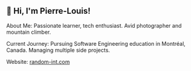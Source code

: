 ## 👋 Hi, I'm Pierre-Louis!

About Me: Passionate learner, tech enthusiast. Avid photographer and mountain climber.

Current Journey: Pursuing Software Engineering education in Montréal, Canada. Managing multiple side projects.

Website: [random-int.com](http://random-int.com)
